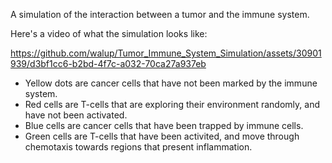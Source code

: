 A simulation of the interaction between a tumor and the immune system. 

Here's a video of what the simulation looks like:



https://github.com/walup/Tumor_Immune_System_Simulation/assets/30901939/d3bf1cc6-b2bd-4f7c-a032-70ca27a937eb




<ul>
<li>Yellow dots are cancer cells that have not been marked by the immune system.</li>
<li>Red cells are T-cells that are exploring their environment randomly, and have not been activated.</li>
<li>Blue cells are cancer cells that have been trapped by immune cells.</li>
<li>Green cells are T-cells that have been activited, and move through chemotaxis towards regions that present inflammation.</li>
</ul>

